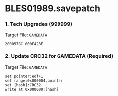 # BLES01989.savepatch

### 1. Tech Upgrades (999999)

Target File: `GAMEDATA`

```
200057BC 000F423F
```

### 2. Update CRC32 for GAMEDATA (Required)

Target File: `GAMEDATA`

```
set pointer:eof+1
set range:0x000004,pointer
set [hash]:CRC32
write at 0x000000:[hash]
```

